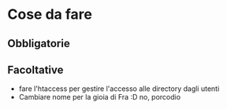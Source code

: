 # Cose da fare
## Obbligatorie
## Facoltative
- fare l'htaccess per gestire l'accesso alle directory dagli utenti
- Cambiare nome per la gioia di Fra :D no, porcodio